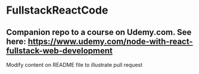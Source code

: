 # FullstackReactCode

## Companion repo to a course on Udemy.com. See here: https://www.udemy.com/node-with-react-fullstack-web-development

Modify content on README file to illustrate pull request
